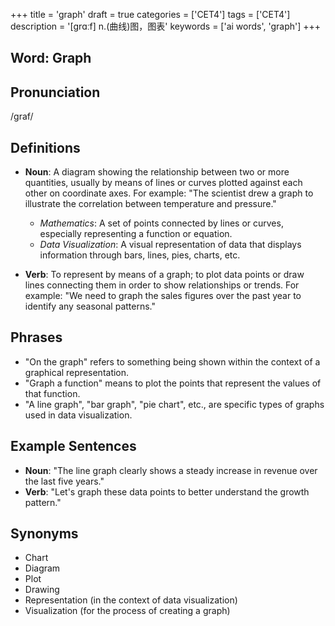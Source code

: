 +++
title = 'graph'
draft = true
categories = ['CET4']
tags = ['CET4']
description = '[grɑːf] n.(曲线)图，图表'
keywords = ['ai words', 'graph']
+++

## Word: Graph

## Pronunciation
/ɡraf/

## Definitions
- **Noun**: A diagram showing the relationship between two or more quantities, usually by means of lines or curves plotted against each other on coordinate axes. For example: "The scientist drew a graph to illustrate the correlation between temperature and pressure."
  - _Mathematics_: A set of points connected by lines or curves, especially representing a function or equation.
  - _Data Visualization_: A visual representation of data that displays information through bars, lines, pies, charts, etc.
  
- **Verb**: To represent by means of a graph; to plot data points or draw lines connecting them in order to show relationships or trends. For example: "We need to graph the sales figures over the past year to identify any seasonal patterns."

## Phrases
- "On the graph" refers to something being shown within the context of a graphical representation.
- "Graph a function" means to plot the points that represent the values of that function.
- "A line graph", "bar graph", "pie chart", etc., are specific types of graphs used in data visualization.

## Example Sentences
- **Noun**: "The line graph clearly shows a steady increase in revenue over the last five years."
- **Verb**: "Let's graph these data points to better understand the growth pattern."

## Synonyms
- Chart
- Diagram
- Plot
- Drawing
- Representation (in the context of data visualization)
- Visualization (for the process of creating a graph)

